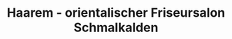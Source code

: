 ---
title: "Haarem - orientalischer Friseursalon Schmalkalden"
url: /schmalkalden/haarem-orientalischer-friseursalon-schmalkalden/
shop: Friseur
---